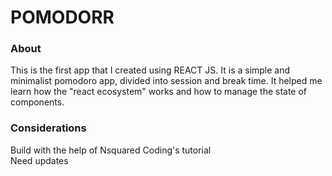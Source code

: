 # POMODORR
### About
This is the first app that I created using REACT JS. It is a simple and minimalist pomodoro app, divided into session and break time. It helped me learn how the "react ecosystem" works and how to manage the state of components.

### Considerations
Build with the help of Nsquared Coding's tutorial<br>
Need updates
